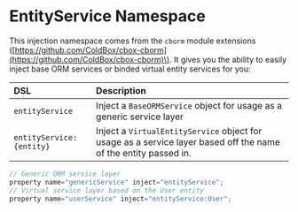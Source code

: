 # EntityService Namespace

This injection namespace comes from the `cborm` module extensions \([https://github.com/ColdBox/cbox-cborm](https://github.com/ColdBox/cbox-cborm)\). It gives you the ability to easily inject base ORM services or binded virtual entity services for you:

| DSL | Description |
| :--- | :--- |
| `entityService` | Inject a `BaseORMService` object for usage as a generic service layer |
| `entityService:{entity}` | Inject a `VirtualEntityService` object for usage as a service layer based off the name of the entity passed in. |

```javascript
// Generic ORM service layer
property name="genericService" inject="entityService";
// Virtual service layer based on the User entity
property name="userService" inject="entityService:User";
```

